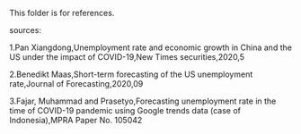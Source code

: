 This folder is for references.

sources:

1.Pan Xiangdong,Unemployment rate and economic growth in China and the US under the impact of COVID-19,New Times securities,2020,5

2.Benedikt Maas,Short-term forecasting of the US unemployment rate,Journal of Forecasting,2020,09

3.Fajar, Muhammad and Prasetyo,Forecasting unemployment rate in the time of COVID-19 pandemic using Google trends data (case of Indonesia),MPRA Paper No. 105042
